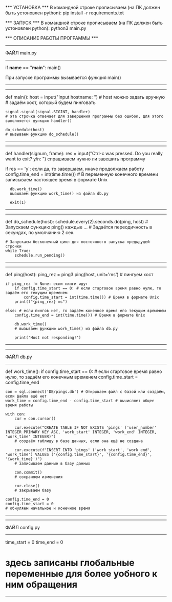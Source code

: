 *** УСТАНОВКА ***
В командной строке прописываем (на ПК должен быть устоновлен python):
  pip install -r requirements.txt

*** ЗАПУСК ***
В командной строке прописываем (на ПК должен быть устоновлен python):
  python3 main.py

*** ОПИСАНИЕ РАБОТЫ ПРОГРАММЫ ***

***
ФАЙЛ main.py
***
if __name__ == "__main__":
    main()
    
При запуске программы вызывается функция main()
***

***
def main():
    host = input("Input hostname: ") # host можно задать вручную
    # задаём хост, который будем пинговать

    signal.signal(signal.SIGINT, handler)
    # эта строчка отвечает для завершения программы без ошибок, для этого выполняется функция handler()

    do_schedule(host)
    # вызываем функцию do_schedule()
***
    
***
def handler(signum, frame):
  res = input("Ctrl-c was pressed. Do you really want to exit? y/n: ") спрашиваем нужно ли завешить программу

  if res == 'y': если да, то завершаем, иначе продолжаем работу
      config.time_end = int(time.time()) # В переменную конечного времени записываем настоящее время в формате Unix  

      db.work_time()
      вызываем функцию work_time() из файла db.py

      exit(1) 
***

***
def do_schedule(host):
    schedule.every(2).seconds.do(ping, host) # Запускаем функцию ping() каждые ...
                                             # Задаётся переодичность в секундах, по умолчанию 2 сек.
    
    # Запускаем бесконечный цикл для постоянного запуска предыдущей строчки
    while True:
        schedule.run_pending()
***

***
def ping(host):
    ping_rez = ping3.ping(host, unit='ms')
    # пингуем хост

    if ping_rez != None: если пинги идут
        if config.time_start == 0: # если стартовое время равно нулю, то задаём его текущим временем
            config.time_start = int(time.time()) # Время в формате Unix                                                    
        print(f"{ping_rez} ms")                  
                                                
    else: # если пингов нет, то задаём конечное время его текущим временем                                
        config.time_end = int(time.time()) # Время в формате Unix  
                                        
        db.work_time()
        # вызываем функцию work_time() из файла db.py

        print('Host not responding!')
***

***
ФАЙЛ db.py
***
def work_time():
    if config.time_start == 0: # если стартовое время равно нулю, то задаём его конечным временем
        config.time_start = config.time_end
            
    con = sql.connect('DB/pings.db') # Открываем файл с базой или создаём, если файла ещё нет
    work_time = config.time_end - config.time_start # вычисляет общее время работы

    with con: 
        cur = con.cursor() 

        cur.execute("CREATE TABLE IF NOT EXISTS 'pings' ('user_number' INTEGER PRIMARY KEY ASC, 'work_start' INTEGER, 'work_end' INTEGER, 'work_time' INTEGER)")
        # создаём таблицу в базе данных, если она ещё не создана
        
        cur.execute(f"INSERT INTO 'pings' ('work_start', 'work_end', 'work_time') VALUES ('{config.time_start}', '{config.time_end}', '{work_time}')")
        # записываем данные в базу данных
        
        con.commit()
        # сохраняем изменения
        
        cur.close()
        # закрываем базу

    config.time_end = 0 
    config.time_start = 0
    # обнуляем начальное и конечное время
***

***
ФАЙЛ config.py
***
time_start = 0
time_end = 0
# здесь записаны глобальные переменные для более уобного к ним обращения
***
